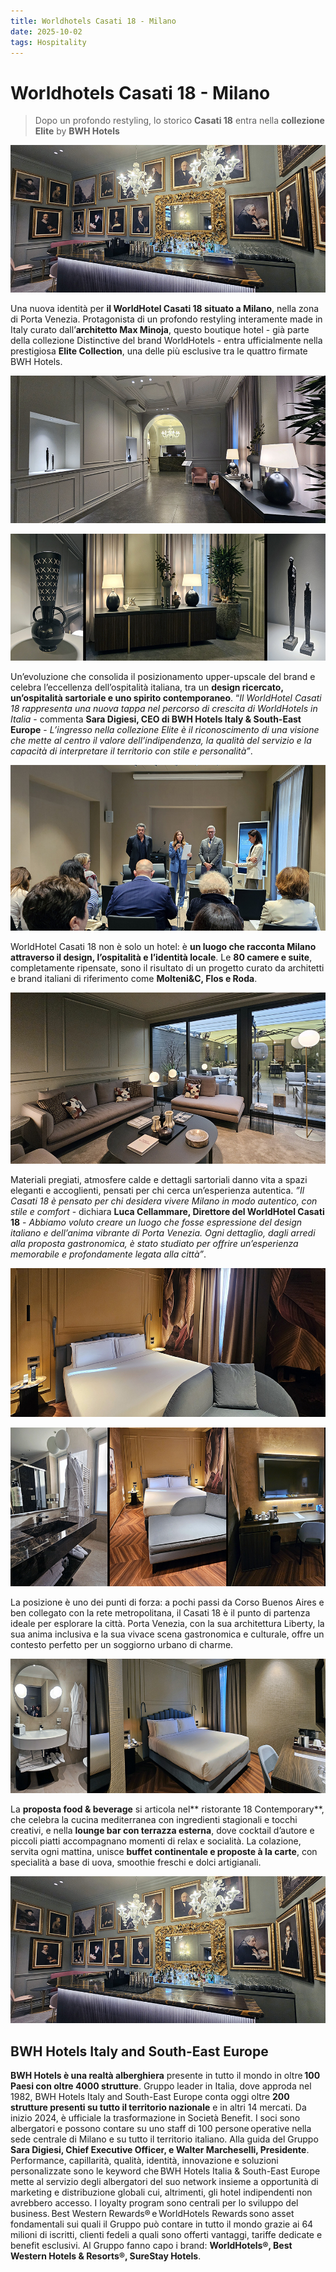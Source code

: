 ```yaml
---
title: Worldhotels Casati 18 - Milano
date: 2025-10-02 
tags: Hospitality 
---
```


# Worldhotels Casati 18 - Milano 

> Dopo un profondo restyling, lo storico **Casati 18** entra nella **collezione Elite** by **BWH Hotels** 
 
![](banner.jpg)

Una nuova identità per **il WorldHotel Casati 18 situato a Milano**, nella zona di Porta Venezia. Protagonista di un profondo restyling interamente made in Italy curato dall’**architetto Max Minoja**, questo boutique hotel - già parte della collezione Distinctive del brand WorldHotels - entra ufficialmente nella prestigiosa **Elite Collection**, una delle più esclusive tra le quattro firmate BWH Hotels.

![](5.jpg)

![](8.jpg)

Un’evoluzione che consolida il posizionamento upper-upscale del brand e celebra l’eccellenza dell’ospitalità italiana, tra un **design ricercato, un’ospitalità sartoriale e uno spirito contemporaneo**. “_Il WorldHotel Casati 18 rappresenta una nuova tappa nel percorso di crescita di WorldHotels in Italia_ - commenta **Sara Digiesi, CEO di BWH Hotels Italy & South-East Europe** - _L’ingresso nella collezione Elite è il riconoscimento di una visione che mette al centro il valore dell’indipendenza, la qualità del servizio e la capacità di interpretare il territorio con stile e personalità”_.

![](1.jpg)

WorldHotel Casati 18 non è solo un hotel: è **un luogo che racconta Milano attraverso il design, l’ospitalità e l’identità locale**. Le **80 camere e suite**, completamente ripensate, sono il risultato di un progetto curato da architetti e brand italiani di riferimento come **Molteni&C, Flos e Roda**. 

![](4.jpg)

Materiali pregiati, atmosfere calde e dettagli sartoriali danno vita a spazi eleganti e accoglienti, pensati per chi cerca un’esperienza autentica. _”Il Casati 18 è pensato per chi desidera vivere Milano in modo autentico, con stile e comfort_ - dichiara **Luca Cellammare, Direttore del WorldHotel Casati 18** - _Abbiamo voluto creare un luogo che fosse espressione del design italiano e dell’anima vibrante di Porta Venezia. Ogni dettaglio, dagli arredi alla proposta gastronomica, è stato studiato per offrire un’esperienza memorabile e profondamente legata alla città”_.

![](2-jpg.jpg)

![](6.jpg)

La posizione è uno dei punti di forza: a pochi passi da Corso Buenos Aires e ben collegato con la rete metropolitana, il Casati 18 è il punto di partenza ideale per esplorare la città. Porta Venezia, con la sua architettura Liberty, la sua anima inclusiva e la sua vivace scena gastronomica e culturale, offre un contesto perfetto per un soggiorno urbano di charme. 

![](7.jpg)

La **proposta food & beverage** si articola nel** ristorante 18 Contemporary**, che celebra la cucina mediterranea con ingredienti stagionali e tocchi creativi, e nella **lounge bar con terrazza esterna**, dove cocktail d’autore e piccoli piatti accompagnano momenti di relax e socialità. La colazione, servita ogni mattina, unisce **buffet continentale e proposte à la carte**, con specialità a base di uova, smoothie freschi e dolci artigianali. 

![](banner.jpg)

## BWH Hotels Italy and South-East Europe

**BWH Hotels è una realtà alberghiera** presente in tutto il mondo in oltre **100 Paesi con oltre 4000 strutture**. Gruppo leader in Italia, dove approda nel 1982, BWH Hotels Italy and South-East Europe conta oggi oltre **200 strutture presenti su tutto il territorio nazionale** e in altri 14 mercati. Da inizio 2024, è ufficiale la trasformazione in Società Benefit. I soci sono albergatori e possono contare su uno staff di 100 persone operative nella sede centrale di Milano e su tutto il territorio italiano. 
Alla guida del Gruppo **Sara Digiesi, Chief Executive Officer, e Walter Marcheselli, Presidente**.
Performance, capillarità, qualità, identità, innovazione e soluzioni personalizzate sono le keyword che BWH Hotels Italia & South-East Europe mette al servizio degli albergatori del suo network insieme a opportunità di marketing e distribuzione globali cui, altrimenti, gli hotel indipendenti non avrebbero accesso.
I loyalty program sono centrali per lo sviluppo del business. Best Western Rewards® e WorldHotels Rewards sono asset fondamentali sui quali il Gruppo può contare in tutto il mondo grazie ai 64 milioni di iscritti, clienti fedeli a quali sono offerti vantaggi, tariffe dedicate e benefit esclusivi. 
Al Gruppo fanno capo i brand: **WorldHotels®, Best Western Hotels & Resorts®, SureStay Hotels**.

